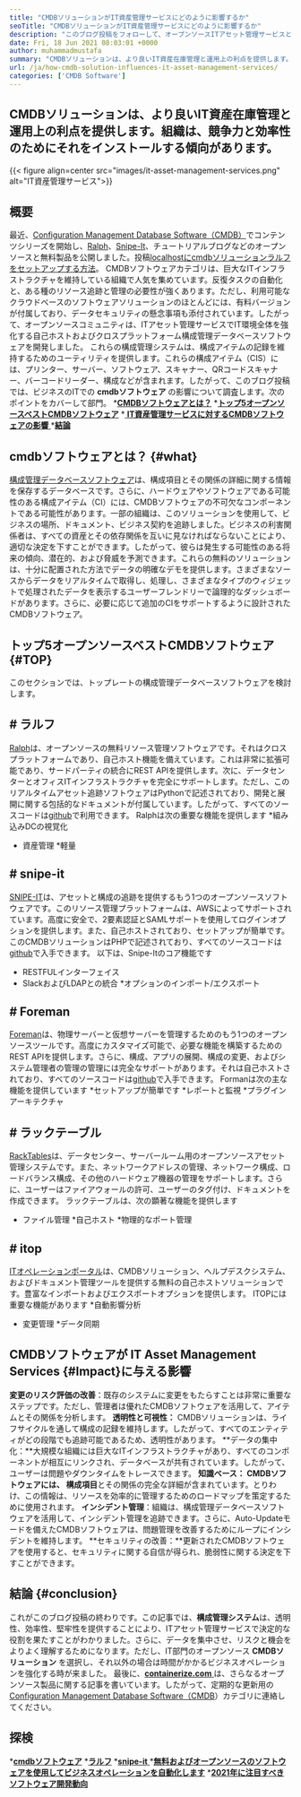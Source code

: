 ```yaml
---
title: "CMDBソリューションがIT資産管理サービスにどのように影響するか" 
seoTitle: "CMDBソリューションがIT資産管理サービスにどのように影響するか" 
description: "このブログ投稿をフォローして、オープンソースITアセット管理サービスと無料のCMDBソフトウェアの重要性を学び、多数の構成アイテムを管理してください。" 
date: Fri, 18 Jun 2021 08:03:01 +0000
author: muhammadmustafa
summary: "CMDBソリューションは、より良いIT資産在庫管理と運用上の利点を提供します。組織は、競争力と効率性のためにそれをインストールする傾向があります。" 
url: /ja/how-cmdb-solution-influences-it-asset-management-services/
categories: ['CMDB Software']
---
```


## CMDBソリューションは、より良いIT資産在庫管理と運用上の利点を提供します。組織は、競争力と効率性のためにそれをインストールする傾向があります。

{{< figure align=center src="images/it-asset-management-services.png" alt="IT資産管理サービス">}}


## **概要**
最近、[Configuration Management Database Software（CMDB）][1]でコンテンツシリーズを開始し、[Ralph][2]、[Snipe-It][3]、チュートリアルブログなどのオープンソースと無料製品を公開しました。投稿[localhostにcmdbソリューションラルフをセットアップする方法][4]。 CMDBソフトウェアカテゴリは、巨大なITインフラストラクチャを維持している組織で人気を集めています。反復タスクの自動化と、ある種のリソース追跡と管理の必要性が強くあります。ただし、利用可能なクラウドベースのソフトウェアソリューションのほとんどには、有料バージョンが付属しており、データセキュリティの懸念事項も添付されています。したがって、オープンソースコミュニティは、ITアセット管理サービスでIT環境全体を強化する自己ホストおよびクロスプラットフォーム構成管理データベースソフトウェアを開発しました。
これらの構成管理システムは、構成アイテムの記録を維持するためのユーティリティを提供します。これらの構成アイテム（CIS）には、プリンター、サーバー、ソフトウェア、スキャナー、QRコードスキャナー、バーコードリーダー、構成などが含まれます。したがって、このブログ投稿では、ビジネスのITでの **cmdbソフトウェア** の影響について調査します。次のポイントをカバーして部門。
  ***[CMDBソフトウェアとは？][5]** 
  ***[トップ5オープンソースベストCMDBソフトウェア][6]** 
  *[ **IT資産管理サービスに対するCMDBソフトウェアの影響** ][7]
  ***[結論][8]** 

##  **cmdbソフトウェアとは？** {#what}
[構成管理データベースソフトウェア][1]は、構成項目とその関係の詳細に関する情報を保存するデータベースです。さらに、ハードウェアやソフトウェアである可能性のある構成アイテム（CI）には、CMDBソフトウェアの不可欠なコンポーネントである可能性があります。一部の組織は、このソリューションを使用して、ビジネスの場所、ドキュメント、ビジネス契約を追跡しました。ビジネスの利害関係者は、すべての資産とその依存関係を互いに見なければならないことにより、適切な決定を下すことができます。したがって、彼らは発生する可能性のある将来の傾向、潜在的、および脅威を予測できます。これらの無料のソリューションは、十分に配置された方法でデータの明確なデモを提供します。さまざまなソースからデータをリアルタイムで取得し、処理し、さまざまなタイプのウィジェットで処理されたデータを表示するユーザーフレンドリーで論理的なダッシュボードがあります。さらに、必要に応じて追加のCIをサポートするように設計されたCMDBソフトウェア。

## **トップ5オープンソースベストCMDBソフトウェア**   {#TOP}
このセクションでは、トップレートの構成管理データベースソフトウェアを検討します。

## # ラルフ
[Ralph][2]は、オープンソースの無料リソース管理ソフトウェアです。それはクロスプラットフォームであり、自己ホスト機能を備えています。これは非常に拡張可能であり、サードパーティの統合にREST APIを提供します。次に、データセンターとオフィスITインフラストラクチャを完全にサポートします。ただし、このリアルタイムアセット追跡ソフトウェアはPythonで記述されており、開発と展開に関する包括的なドキュメントが付属しています。したがって、すべてのソースコードは[github][9]で利用できます。
Ralphは次の重要な機能を提供します
  *組み込みDCの視覚化
  * 資産管理
  *軽量

## # snipe-it
[SNIPE-IT][3]は、アセットと構成の追跡を提供するもう1つのオープンソースソフトウェアです。このリソース管理プラットフォームは、AWSによってサポートされています。高度に安全で、2要素認証とSAMLサポートを使用してログインオプションを提供します。また、自己ホストされており、セットアップが簡単です。このCMDBソリューションはPHPで記述されており、すべてのソースコードは[github][10]で入手できます。
以下は、Snipe-Itのコア機能です
  * RESTFULインターフェイス
  * SlackおよびLDAPとの統合
  *オプションのインポート/エクスポート

## # Foreman
[Foreman][11]は、物理サーバーと仮想サーバーを管理するためのもう1つのオープンソースツールです。高度にカスタマイズ可能で、必要な機能を構築するためのREST APIを提供します。さらに、構成、アプリの展開、構成の変更、およびシステム管理者の管理の管理には完全なサポートがあります。それは自己ホストされており、すべてのソースコードは[github][12]で入手できます。
Formanは次の主な機能を提供しています
  *セットアップが簡単です
  *レポートと監視
  *プラグインアーキテクチャ

## # ラックテーブル
[RackTables][13]は、データセンター、サーバールーム用のオープンソースアセット管理システムです。また、ネットワークアドレスの管理、ネットワーク構成、ロードバランス構成、その他のハードウェア機器の管理をサポートします。さらに、ユーザーはファイアウォールの許可、ユーザーのタグ付け、ドキュメントを作成できます。
ラックテーブルは、次の顕著な機能を提供します
  * ファイル管理
  *自己ホスト
  *物理的なポート管理

## # itop
[ITオペレーションポータル][14]は、CMDBソリューション、ヘルプデスクシステム、およびドキュメント管理ツールを提供する無料の自己ホストソリューションです。豊富なインポートおよびエクスポートオプションを提供します。
ITOPには重要な機能があります
  *自動影響分析
  * 変更管理
  *データ同期

## CMDBソフトウェアが[][15] IT Asset Management Services   {#Impact}に与える影響
**変更のリスク評価の改善**：既存のシステムに変更をもたらすことは非常に重要なステップです。ただし、管理者は優れたCMDBソフトウェアを活用して、アイテムとその関係を分析します。
**透明性と可視性：** CMDBソリューションは、ライフサイクルを通して構成の記録を維持します。したがって、すべてのエンティティがどの段階でも追跡可能であるため、透明性があります。
**データの集中化：**大規模な組織には巨大なITインフラストラクチャがあり、すべてのコンポーネントが相互にリンクされ、データベースが共有されています。したがって、ユーザーは問題やダウンタイムをトレースできます。
**知識ベース： **CMDBソフトウェアには、** 構成項目**とその関係の完全な詳細が含まれています。とりわけ、この情報は、リソースを効率的に管理するためのロードマップを策定するために使用されます。
**インシデント管理**：組織は、構成管理データベースソフトウェアを活用して、インシデント管理を追跡できます。さらに、Auto-Updateモードを備えたCMDBソフトウェアは、問題管理を改善するためにループにインシデントを維持します。
**セキュリティの改善：**更新されたCMDBソフトウェアを使用すると、セキュリティに関する自信が得られ、脆弱性に関する決定を下すことができます。

## **結論**   {#conclusion}
これがこのブログ投稿の終わりです。この記事では、**構成管理システム**は、透明性、効率性、堅牢性を提供することにより、ITアセット管理サービスで決定的な役割を果たすことがわかりました。さらに、データを集中させ、リスクと機会をよりよく理解するためになります。ただし、IT部門のオープンソース **CMDBソリューション** を選択し、それ以外の場合は時間がかかるビジネスオペレーションを強化する時が来ました。
最後に、[**containerize.com** ][16]は、さらなるオープンソース製品に関する記事を書いています。したがって、定期的な更新用の[][17][Configuration Management Database Software（CMDB][1]）カテゴリに連絡してください。

## 探検
  ***[cmdbソフトウェア][1]** 
  ***[ラルフ][2]** 
  *[**snipe-it** ][3]
  *[**無料およびオープンソースのソフトウェアを使用してビジネスオペレーションを自動化します**][18]
  ***[2021年に注目すべきソフトウェア開発動向][19]** 

  
[1]: https://products.containerize.com/cmdb-software/
[2]: https://products.containerize.com/cmdb-software/ralph/
[3]: https://products.containerize.com/cmdb-software/snipe-it/
[4]: https://blog.containerize.com/cmdb-software/how-to-set-up-cmdb-solution-ralph-on-localhost/
[5]: #what
[6]: #top
[7]: #impact
[8]: #Conclusion
[9]: https://github.com/allegro/ralph
[10]: https://github.com/snipe/snipe-it
[11]: https://theforeman.org/
[12]: https://github.com/theforeman/foreman
[13]: https://www.racktables.org/
[14]: https://www.combodo.com/itop
[15]: https://blog.containerize.com/wp-admin/post.php?post=5864&action=edit#app
[16]: https://www.containerize.com/
[17]: https://products.containerize.com/single-sign-on/
[18]: https://blog.containerize.com/blogging/automate-business-operations-using-open-source-software/
[19]: https://blog.containerize.com/blockchain-platforms/software-development-trends-to-look-out-for-in-2021/
